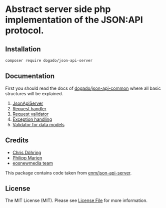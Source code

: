 # Abstract server side php implementation of the JSON:API protocol.

## Installation

```sh
composer require dogado/json-api-server
```

## Documentation

First you should read the docs of [dogado/json-api-common](https://github.com/dogado-group/json-api-common/tree/main/docs) where all basic structures will be explained.

1. [JsonApiServer](docs/01-json-api-server.md)
1. [Request handler](docs/02-request-handler.md)
1. [Request validator](docs/03-request-validator.md)
1. [Exception handling](docs/04-exception-handling.md)
1. [Validator for data models](docs/05-validator-for-data-models.md)

## Credits

- [Chris Döhring](https://github.com/chris-doehring)
- [Philipp Marien](https://github.com/pmarien)
- [eosnewmedia team](https://github.com/eosnewmedia)

This package contains code taken from [enm/json-api-server](https://github.com/eosnewmedia/JSON-API-Server).

## License

The MIT License (MIT). Please see [License File](LICENSE) for more information.
